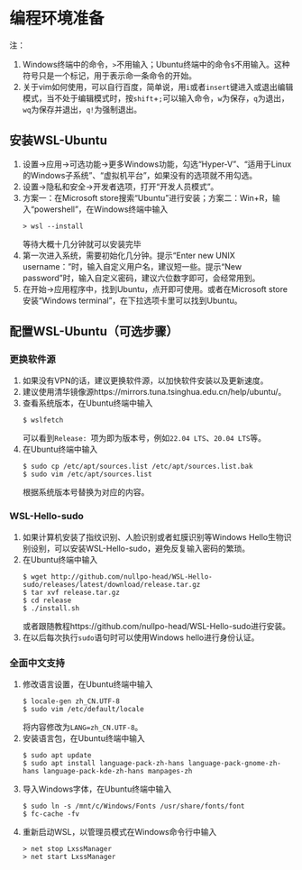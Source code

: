 # 编程环境准备

注：
1. Windows终端中的命令，`>`不用输入；Ubuntu终端中的命令`$`不用输入。这种符号只是一个标记，用于表示命一条命令的开始。
2. 关于vim如何使用，可以自行百度，简单说，用`i`或者`insert`键进入或退出编辑模式，当不处于编辑模式时，按`shift`+`;`可以输入命令，`w`为保存，`q`为退出，`wq`为保存并退出，`q!`为强制退出。

## 安装WSL-Ubuntu

1. 设置->应用->可选功能->更多Windows功能，勾选“Hyper-V”、“适用于Linux的Windows子系统”、“虚拟机平台”，如果没有的选项就不用勾选。
2. 设置->隐私和安全->开发者选项，打开“开发人员模式”。
3. 方案一：在Microsoft store搜索“Ubuntu”进行安装；方案二：Win+R，输入“powershell”，在Windows终端中输入
   ```
   > wsl --install
   ```
   等待大概十几分钟就可以安装完毕
4. 第一次进入系统，需要初始化几分钟。提示“Enter new UNIX username：”时，输入自定义用户名，建议短一些。提示“New password”时，输入自定义密码，建议六位数字即可，会经常用到。
5. 在开始->应用程序中，找到Ubuntu，点开即可使用。或者在Microsoft store安装“Windows terminal”，在下拉选项卡里可以找到Ubuntu。

## 配置WSL-Ubuntu（可选步骤）

### 更换软件源

1. 如果没有VPN的话，建议更换软件源，以加快软件安装以及更新速度。
2. 建议使用清华镜像源https://mirrors.tuna.tsinghua.edu.cn/help/ubuntu/。
3. 查看系统版本，在Ubuntu终端中输入
   ```
   $ wslfetch
   ```
   可以看到`Release: `项为即为版本号，例如`22.04 LTS`、`20.04 LTS`等。
4. 在Ubuntu终端中输入
   ```
   $ sudo cp /etc/apt/sources.list /etc/apt/sources.list.bak
   $ sudo vim /etc/apt/sources.list
   ```
   根据系统版本号替换为对应的内容。

### WSL-Hello-sudo

1. 如果计算机安装了指纹识别、人脸识别或者虹膜识别等Windows Hello生物识别设别，可以安装WSL-Hello-sudo，避免反复输入密码的繁琐。
2. 在Ubuntu终端中输入
   ```
   $ wget http://github.com/nullpo-head/WSL-Hello-sudo/releases/latest/download/release.tar.gz
   $ tar xvf release.tar.gz
   $ cd release
   $ ./install.sh
   ```
   或者跟随教程https://github.com/nullpo-head/WSL-Hello-sudo进行安装。
3. 在以后每次执行`sudo`语句时可以使用Windows hello进行身份认证。

### 全面中文支持

1. 修改语言设置，在Ubuntu终端中输入
   ```
   $ locale-gen zh_CN.UTF-8
   $ sudo vim /etc/default/locale
   ```
   将内容修改为`LANG=zh_CN.UTF-8`。
2. 安装语言包，在Ubuntu终端中输入
   ```
   $ sudo apt update
   $ sudo apt install language-pack-zh-hans language-pack-gnome-zh-hans language-pack-kde-zh-hans manpages-zh
   ```
3. 导入Windows字体，在Ubuntu终端中输入
   ```
   $ sudo ln -s /mnt/c/Windows/Fonts /usr/share/fonts/font
   $ fc-cache -fv
   ```
4. 重新启动WSL，以管理员模式在Windows命令行中输入
   ```
   > net stop LxssManager
   > net start LxssManager
   ```
